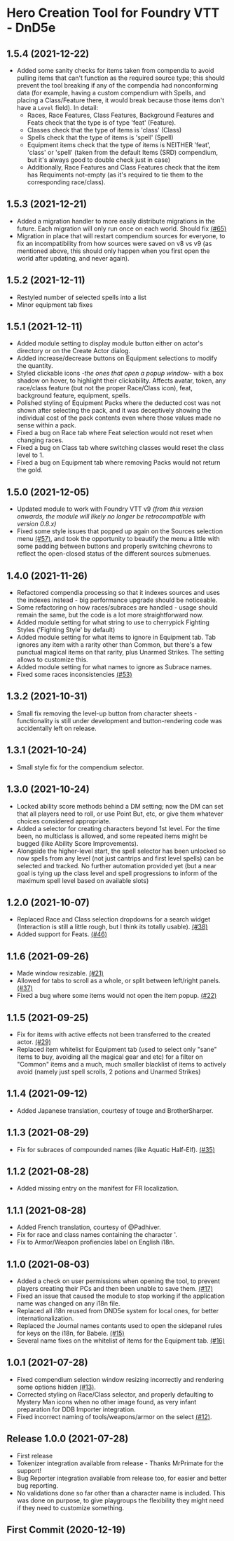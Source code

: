 # Hero Creation Tool for Foundry VTT - DnD5e

## 1.5.4 (2021-12-22)
- Added some sanity checks for items taken from compendia to avoid pulling items that can't function as the required source type; this should prevent the tool breaking if any of the compendia had nonconforming data (for example, having a custom compendium with Spells, and placing a Class/Feature there, it would break because those items don't have a `Level` field). In detail:
  - Races, Race Features, Class Features, Background Features and Feats check that the type is of type 'feat' (Feature).
  - Classes check that the type of items is 'class' (Class)
  - Spells check that the type of items is 'spell' (Spell)
  - Equipment items check that the type of items is NEITHER 'feat', 'class' or 'spell' (taken from the default Items (SRD) compendium, but it's always good to double check just in case)
  - Additionally, Race Features and Class Features check that the item has Requiments not-empty (as it's required to tie them to the corresponding race/class).

## 1.5.3 (2021-12-21)
- Added a migration handler to more easily distribute migrations in the future. Each migration will only run once on each world. Should fix [(#65)](https://github.com/HeroCreationLab/hero-creation-tool/issues/65)
- Migration in place that will restart compendium sources for everyone, to fix an incompatibility from how sources were saved on v8 vs v9 (as mentioned above, this should only happen when you first open the world after updating, and never again).

## 1.5.2 (2021-12-11)
- Restyled number of selected spells into a list
- Minor equipment tab fixes

## 1.5.1 (2021-12-11)
- Added module setting to display module button either on actor's directory or on the Create Actor dialog.
- Added increase/decrease buttons on Equipment selections to modify the quantity.
- Styled clickable icons *-the ones that open a popup window-* with a box shadow on hover, to highlight their clickability. Affects avatar, token, any race/class feature (but not the proper Race/Class icon), feat, background feature, equipment, spells.
- Polished styling of Equipment Packs where the deducted cost was not shown after selecting the pack, and it was deceptively showing the individual cost of the pack contents even where those values made no sense within a pack.
- Fixed a bug on Race tab where Feat selection would not reset when changing races.
- Fixed a bug on Class tab where switching classes would reset the class level to 1.
- Fixed a bug on Equipment tab where removing Packs would not return the gold.

## 1.5.0 (2021-12-05)
- Updated module to work with Foundry VTT v9 *(from this version onwards, the module will likely no longer be retrocompatible with version 0.8.x)*
- Fixed some style issues that popped up again on the Sources selection menu [(#57)](https://github.com/HeroCreationLab/hero-creation-tool/issues/57), and took the opportunity to beautify the menu a little with some padding between buttons and properly switching chevrons to reflect the open-closed status of the different sources submenues.

## 1.4.0 (2021-11-26)
- Refactored compendia processing so that it indexes sources and uses the indexes instead - big performance upgrade should be noticeable.
- Some refactoring on how races/subraces are handled - usage should remain the same, but the code is a lot more straightforward now.
- Added module setting for what string to use to cherrypick Fighting Styles ('Fighting Style' by default)
- Added module setting for what items to ignore in Equipment tab. Tab ignores any item with a rarity other than Common, but there's a few punctual magical items on that rarity, plus Unarmed Strikes. The setting allows to customize this.
- Added module setting for what names to ignore as Subrace names.
- Fixed some races inconsistencies [(#53)](https://github.com/HeroCreationLab/hero-creation-tool/issues/53)

## 1.3.2 (2021-10-31)
- Small fix removing the level-up button from character sheets - functionality is still under development and button-rendering code was accidentally left on release.

## 1.3.1 (2021-10-24)
- Small style fix for the compendium selector.

## 1.3.0 (2021-10-24)
- Locked ability score methods behind a DM setting; now the DM can set that all players need to roll, or use Point But, etc, or give them whatever choices considered appropriate.
- Added a selector for creating characters beyond 1st level. For the time been, no multiclass is allowed, and some repeated items might be bugged (like Ability Score Improvements).
- Alongside the higher-level start, the spell selector has been unlocked so now spells from any level (not just cantrips and first level spells) can be selected and tracked. No further automation provided yet (but a near goal is tying up the class level and spell progressions to inform of the maximum spell level based on available slots)

## 1.2.0 (2021-10-07)
- Replaced Race and Class selection dropdowns for a search widget (Interaction is still a little rough, but I think its totally usable). [(#38)](https://github.com/HeroCreationLab/hero-creation-tool/issues/38)
- Added support for Feats. [(#46)](https://github.com/HeroCreationLab/hero-creation-tool/issues/46)

## 1.1.6 (2021-09-26)
- Made window resizable. [(#21)](https://github.com/HeroCreationLab/hero-creation-tool/issues/21)
- Allowed for tabs to scroll as a whole, or split between left/right panels. [(#37)](https://github.com/HeroCreationLab/hero-creation-tool/issues/37)
- Fixed a bug where some items would not open the item popup. [(#22)](https://github.com/HeroCreationLab/hero-creation-tool/issues/22)

## 1.1.5 (2021-09-25)
- Fix for items with active effects not been transferred to the created actor. [(#29)](https://github.com/HeroCreationLab/hero-creation-tool/issues/29)
- Replaced item whitelist for Equipment tab (used to select only "sane" items to buy, avoiding all the magical gear and etc) for a filter on "Common" items and a much, much smaller blacklist of items to actively avoid (namely just spell scrolls, 2 potions and Unarmed Strikes)

## 1.1.4 (2021-09-12)
- Added Japanese translation, courtesy of touge and BrotherSharper.

## 1.1.3 (2021-08-29)
- Fix for subraces of compounded names (like Aquatic Half-Elf). [(#35)](https://github.com/HeroCreationLab/hero-creation-tool/issues/35)

## 1.1.2 (2021-08-28)
- Added missing entry on the manifest for FR localization.

## 1.1.1 (2021-08-28)
- Added French translation, courtesy of @Padhiver.
- Fix for race and class names containing the character '.
- Fix to Armor/Weapon profiencies label on English i18n.

## 1.1.0 (2021-08-03)
- Added a check on user permissions when opening the tool, to prevent players creating their PCs and then been unable to save them. [(#17)](https://github.com/HeroCreationLab/hero-creation-tool/issues/17)
- Fixed an issue that caused the module to stop working if the application name was changed on any i18n file.
- Replaced all i18n reused from DND5e system for local ones, for better internationalization.
- Replaced the Journal names contants used to open the sidepanel rules for keys on the i18n, for Babele. [(#15)](https://github.com/HeroCreationLab/hero-creation-tool/issues/15)
- Several name fixes on the whitelist of items for the Equipment tab. [(#16)](https://github.com/HeroCreationLab/hero-creation-tool/issues/16)

## 1.0.1 (2021-07-28)
- Fixed compendium selection window resizing incorrectly and rendering some options hidden [(#13)](https://github.com/HeroCreationLab/hero-creation-tool/issues/13).
- Corrected styling on Race/Class selector, and properly defaulting to Mystery Man icons when no other image found, as very infant preparation for DDB Importer integration.
- Fixed incorrect naming of tools/weapons/armor on the select [(#12)](https://github.com/HeroCreationLab/hero-creation-tool/issues/12).

## Release 1.0.0 (2021-07-28)
- First release
- Tokenizer integration available from release - Thanks MrPrimate for the support!
- Bug Reporter integration available from release too, for easier and better bug reporting.
- No validations done so far other than a character name is included. This was done on purpose, to give playgroups the flexibility they might need if they need to customize something.

## First Commit (2020-12-19)
